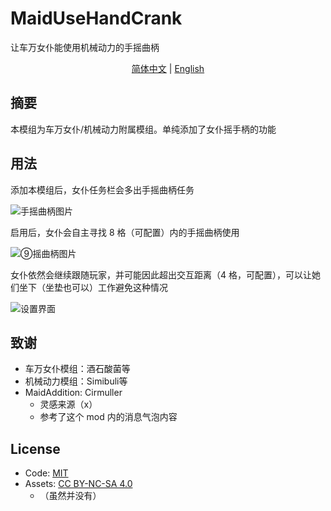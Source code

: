 # MaidUseHandCrank

让车万女仆能使用机械动力的手摇曲柄

<p align="center">
    <a href="#.md">简体中文</a> | 
    <a href="README.en_us">English</a>
</p>

## 摘要

本模组为车万女仆/机械动力附属模组。单纯添加了女仆摇手柄的功能

## 用法

添加本模组后，女仆任务栏会多出手摇曲柄任务

![手摇曲柄图片](https://s2.loli.net/2025/09/13/icLEZt92NgwVqpA.png)

启用后，女仆会自主寻找 8 格（可配置）内的手摇曲柄使用

![⑨摇曲柄图片](https://s2.loli.net/2025/09/13/yrZ3Yo1qBUazGIL.png)

女仆依然会继续跟随玩家，并可能因此超出交互距离（4 格，可配置），可以让她们坐下（坐垫也可以）工作避免这种情况

![设置界面](https://s2.loli.net/2025/09/13/7EDh2Jm38RXsAfn.png)

## 致谢

- 车万女仆模组：酒石酸菌等
- 机械动力模组：Simibuli等
- MaidAddition: Cirmuller
  - 灵感来源（x）
  - 参考了这个 mod 内的消息气泡内容

## License
- Code: [MIT](https://www.mit.edu/~amini/LICENSE.md)
- Assets: [CC BY-NC-SA 4.0](https://creativecommons.org/licenses/by-nc-sa/4.0/)
  - （虽然并没有）

